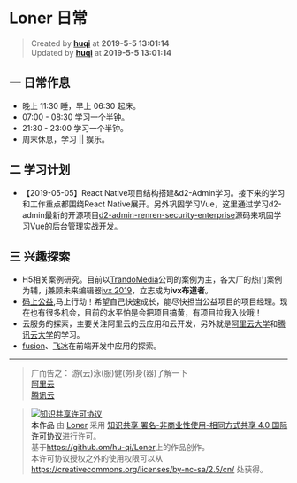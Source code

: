 Loner 日常
===

> Created by **[huqi](https://github.com/hu-qi)** at **2019-5-5 13:01:14**  
> Updated by **[huqi](https://github.com/hu-qi)** at **2019-5-5 13:01:14** 


## 一 日常作息

* 晚上 11:30 睡，早上 06:30 起床。
* 07:00 - 08:30 学习一个半钟。
* 21:30 - 23:00 学习一个半钟。
* 周末休息，学习 || 娱乐。


## 二 学习计划

* 【2019-05-05】React Native项目结构搭建&d2-Admin学习。接下来的学习和工作重点都围绕React Native展开。另外巩固学习Vue，这里通过学习d2-admin最新的开源项目[d2-admin-renren-security-enterprise](https://github.com/d2-projects/d2-admin-renren-security-enterprise)源码来巩固学习Vue的后台管理实战开发。

## 三 兴趣探索
* H5相关案例研究。目前以[TrandoMedia](http://www.trando.com.cn/)公司的案例为主，各大厂的热门案例为辅，j兼顾未来编辑器[ivx 2019](https://www.ivx.cn/)，立志成为**ivx布道者**。
* [码上公益](https://greencode.aliyun.com),马上行动！希望自己快速成长，能尽快担当公益项目的项目经理。现在也有很多机会，目前的水平怕是会把项目搞黄，有项目拉我入伙哦！
* 云服务的探索，主要关注阿里云的云应用和云开发，另外就是[阿里云大学](https://edu.aliyun.com)和[腾讯云大学](https://cloud.tencent.com/edu)的学习。
* [fusion](https://fusion.design/)、[飞冰](https://ice.work/)在前端开发中应用的探索。
---

> 广而告之：
> 游(云)泳(服)健(务)身(器)了解一下   
> [阿里云](https://promotion.aliyun.com/ntms/yunparter/invite.html?userCode=gpxmc5j3)   
> [腾讯云](https://cloud.tencent.com/redirect.php?redirect=1025&cps_key=f85209197b74eee56e03d8aa6c0db43d&from=console)


> <a rel="license" href="http://creativecommons.org/licenses/by-nc-sa/4.0/"><img alt="知识共享许可协议" style="border-width:0" src="https://i.creativecommons.org/l/by-nc-sa/4.0/88x31.png" /></a><br /><a xmlns:dct="http://purl.org/dc/terms/" property="dct:title">本作品</a> 由 <a xmlns:cc="http://creativecommons.org/ns#" href="https://github.com/hu-qi/Loner" property="cc:attributionName" rel="cc:attributionURL">Loner</a> 采用 <a rel="license" href="http://creativecommons.org/licenses/by-nc-sa/4.0/">知识共享 署名-非商业性使用-相同方式共享 4.0 国际 许可协议</a>进行许可。<br />基于<a xmlns:dct="http://purl.org/dc/terms/" href="https://github.com/hu-qi/Loner" rel="dct:source">https://github.om/hu-qi/Loner</a>上的作品创作。<br />本许可协议授权之外的使用权限可以从 <a xmlns:cc="http://creativecommons.org/ns#" href="https://creativecommons.org/licenses/by-nc-sa/2.5/cn/" rel="cc:morePermissions">https://creativecommons.org/licenses/by-nc-sa/2.5/cn/</a> 处获得。
